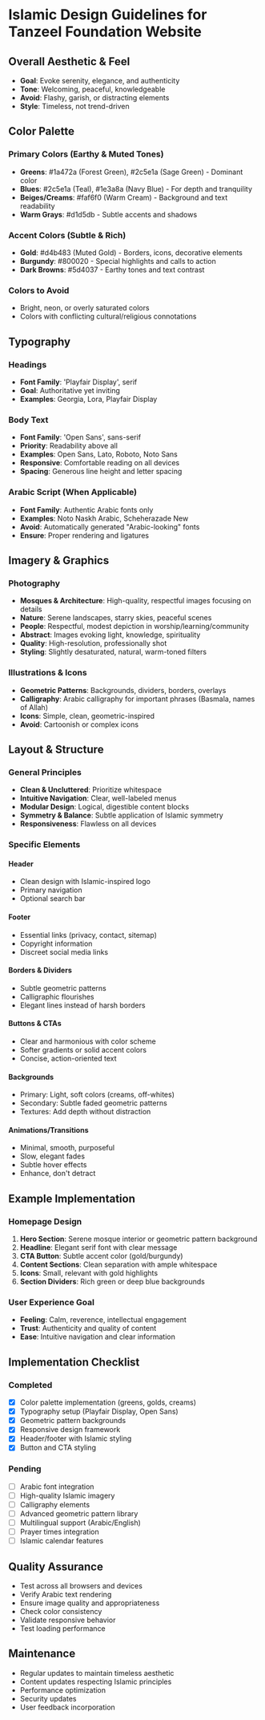 # Islamic Design Guidelines for Tanzeel Foundation Website

## Overall Aesthetic & Feel
- **Goal**: Evoke serenity, elegance, and authenticity
- **Tone**: Welcoming, peaceful, knowledgeable
- **Avoid**: Flashy, garish, or distracting elements
- **Style**: Timeless, not trend-driven

## Color Palette

### Primary Colors (Earthy & Muted Tones)
- **Greens**: #1a472a (Forest Green), #2c5e1a (Sage Green) - Dominant color
- **Blues**: #2c5e1a (Teal), #1e3a8a (Navy Blue) - For depth and tranquility
- **Beiges/Creams**: #faf6f0 (Warm Cream) - Background and text readability
- **Warm Grays**: #d1d5db - Subtle accents and shadows

### Accent Colors (Subtle & Rich)
- **Gold**: #d4b483 (Muted Gold) - Borders, icons, decorative elements
- **Burgundy**: #800020 - Special highlights and calls to action
- **Dark Browns**: #5d4037 - Earthy tones and text contrast

### Colors to Avoid
- Bright, neon, or overly saturated colors
- Colors with conflicting cultural/religious connotations

## Typography

### Headings
- **Font Family**: 'Playfair Display', serif
- **Goal**: Authoritative yet inviting
- **Examples**: Georgia, Lora, Playfair Display

### Body Text
- **Font Family**: 'Open Sans', sans-serif
- **Priority**: Readability above all
- **Examples**: Open Sans, Lato, Roboto, Noto Sans
- **Responsive**: Comfortable reading on all devices
- **Spacing**: Generous line height and letter spacing

### Arabic Script (When Applicable)
- **Font Family**: Authentic Arabic fonts only
- **Examples**: Noto Naskh Arabic, Scheherazade New
- **Avoid**: Automatically generated "Arabic-looking" fonts
- **Ensure**: Proper rendering and ligatures

## Imagery & Graphics

### Photography
- **Mosques & Architecture**: High-quality, respectful images focusing on details
- **Nature**: Serene landscapes, starry skies, peaceful scenes
- **People**: Respectful, modest depiction in worship/learning/community
- **Abstract**: Images evoking light, knowledge, spirituality
- **Quality**: High-resolution, professionally shot
- **Styling**: Slightly desaturated, natural, warm-toned filters

### Illustrations & Icons
- **Geometric Patterns**: Backgrounds, dividers, borders, overlays
- **Calligraphy**: Arabic calligraphy for important phrases (Basmala, names of Allah)
- **Icons**: Simple, clean, geometric-inspired
- **Avoid**: Cartoonish or complex icons

## Layout & Structure

### General Principles
- **Clean & Uncluttered**: Prioritize whitespace
- **Intuitive Navigation**: Clear, well-labeled menus
- **Modular Design**: Logical, digestible content blocks
- **Symmetry & Balance**: Subtle application of Islamic symmetry
- **Responsiveness**: Flawless on all devices

### Specific Elements

#### Header
- Clean design with Islamic-inspired logo
- Primary navigation
- Optional search bar

#### Footer
- Essential links (privacy, contact, sitemap)
- Copyright information
- Discreet social media links

#### Borders & Dividers
- Subtle geometric patterns
- Calligraphic flourishes
- Elegant lines instead of harsh borders

#### Buttons & CTAs
- Clear and harmonious with color scheme
- Softer gradients or solid accent colors
- Concise, action-oriented text

#### Backgrounds
- Primary: Light, soft colors (creams, off-whites)
- Secondary: Subtle faded geometric patterns
- Textures: Add depth without distraction

#### Animations/Transitions
- Minimal, smooth, purposeful
- Slow, elegant fades
- Subtle hover effects
- Enhance, don't detract

## Example Implementation

### Homepage Design
1. **Hero Section**: Serene mosque interior or geometric pattern background
2. **Headline**: Elegant serif font with clear message
3. **CTA Button**: Subtle accent color (gold/burgundy)
4. **Content Sections**: Clean separation with ample whitespace
5. **Icons**: Small, relevant with gold highlights
6. **Section Dividers**: Rich green or deep blue backgrounds

### User Experience Goal
- **Feeling**: Calm, reverence, intellectual engagement
- **Trust**: Authenticity and quality of content
- **Ease**: Intuitive navigation and clear information

## Implementation Checklist

### Completed
- [x] Color palette implementation (greens, golds, creams)
- [x] Typography setup (Playfair Display, Open Sans)
- [x] Geometric pattern backgrounds
- [x] Responsive design framework
- [x] Header/footer with Islamic styling
- [x] Button and CTA styling

### Pending
- [ ] Arabic font integration
- [ ] High-quality Islamic imagery
- [ ] Calligraphy elements
- [ ] Advanced geometric pattern library
- [ ] Multilingual support (Arabic/English)
- [ ] Prayer times integration
- [ ] Islamic calendar features

## Quality Assurance
- Test across all browsers and devices
- Verify Arabic text rendering
- Ensure image quality and appropriateness
- Check color consistency
- Validate responsive behavior
- Test loading performance

## Maintenance
- Regular updates to maintain timeless aesthetic
- Content updates respecting Islamic principles
- Performance optimization
- Security updates
- User feedback incorporation
